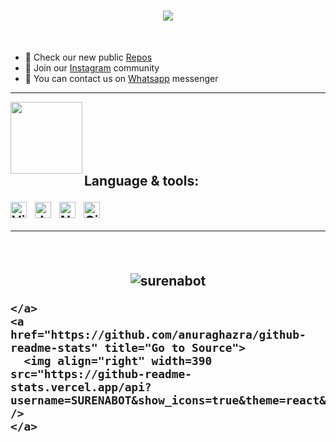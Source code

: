   <h1 align="center">
  <a href="https://git.io/typing-svg">
    <img src="https://readme-typing-svg.herokuapp.com/?lines=--+SURENA+TEAM+--;FOLLOW+OUR+INSTAGRAM;+CHECK+NEW+REPOS&center=true&size=30">
  </a>
</h1>
<br /> 

- 📂 Check our new public [Repos](https://github.com/SURENABOT?tab=repositories)
- 📸 Join our [Instagram](https://www.instagram.com/surenabot/) community
- 👤 You can contact us on [Whatsapp](https://wa.me/989301860610) messenger

---


<div width="100%" align="center">
<a align="left" href="https://github.com/SURENABOT/SURENABOT" title="Whatsapp bot maker"><img align="left" height="115" src="https://github-readme-stats.vercel.app/api/pin/?username=SURENABOT&repo=SURENABOT&theme=react&border_color=61dafb&border_radius=10"></a><a align="right" 
 </div>

<br /> <br /> <br /> <br /> <br /> <h2 align="left">Language & tools: <br />

<img align="left" alt="Visual Studio Code" width="26px" src="https://cdn.jsdelivr.net/gh/devicons/devicon/icons/vscode/vscode-original.svg" style="padding-right:10px;" />
<img align="left" alt="JavaScript" width="26px" src="https://cdn.jsdelivr.net/gh/devicons/devicon/icons/javascript/javascript-original.svg" style="padding-right:10px;" />
<img align="left" alt="Node.js" width="26px" src="https://cdn.jsdelivr.net/gh/devicons/devicon/icons/nodejs/nodejs-original.svg" style="padding-right:10px;" />
<img align="left" alt="GitHub" width="26px" src="https://user-images.githubusercontent.com/3369400/139447912-e0f43f33-6d9f-45f8-be46-2df5bbc91289.png" style="padding-right:10px;"

  <br />
  <br />

---
  
   <br /> 
  
<p align="center"> <img src="https://github-readme-stats.vercel.app/api?username=surenabot&show_icons=true&theme=radical" alt="surenabot" />
  

    </a>
    <a href="https://github.com/anuraghazra/github-readme-stats" title="Go to Source">
      <img align="right" width=390 src="https://github-readme-stats.vercel.app/api?username=SURENABOT&show_icons=true&theme=react&border_color=61dafb&hide_border=true" />
    </a>
  </div>
